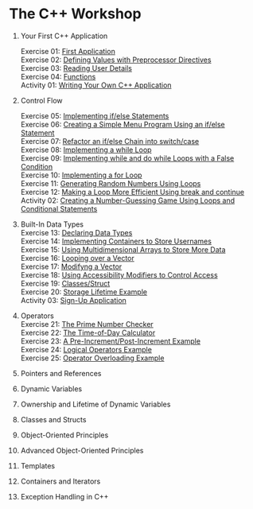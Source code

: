 # The C++ Workshop                  

1. Your First C++ Application                           

    Exercise 01: [First Application](Exercise01/firstApplication.cpp)                                
    Exercise 02: [Defining Values with Preprocessor Directives](Exercise02/main.cpp)                    
    Exercise 03: [Reading User Details](Exercise03/main.cpp)                        
    Exercise 04: [Functions](Exercise04/main.cpp)                     
    Activity 01: [Writing Your Own C++ Application](Activity01/main.cpp)                          

2. Control Flow                           

    Exercise 05: [Implementing if/else Statements](Exercise05/main.cpp)                
    Exercise 06: [Creating a Simple Menu Program Using an if/else Statement](Exercise06/main.cpp)                 
    Exercise 07: [Refactor an if/else Chain into switch/case](Exercise07/main.cpp)               
    Exercise 08: [Implementing a while Loop](Exercise08/main.cpp)               
    Exercise 09: [Implementing while and do while Loops with a False Condition](Exercise09/main.cpp)                
    Exercise 10: [Implementing a for Loop](Exercise10/main.cpp)               
    Exercise 11: [Generating Random Numbers Using Loops](Exercise11/main.cpp)             
    Exercise 12: [Making a Loop More Efficient Using break and continue](Exercise12/main.cpp)              
    Activity 02: [Creating a Number-Guessing Game Using Loops and Conditional Statements](Activity02/main.cpp)           
                     
3. Built-In Data Types              
    Exercise 13: [Declaring Data Types](Exercise13/main.cpp)                
    Exercise 14: [Implementing Containers to Store Usernames](Exercise14/main.cpp)                  
    Exercise 15: [Using Multidimensional Arrays to Store More Data](Exercise15/main.cpp)                   
    Exercise 16: [Looping over a Vector](Exercise16/main.cpp)                    
    Exercise 17: [Modifyng a Vector](Exercise17/main.cpp)                      
    Exercise 18: [Using Accessibility Modifiers to Control Access](Exercise18/main.cpp)                   
    Exercise 19: [Classes/Struct](Exercise19/main.cpp)                     
    Exercise 20: [Storage Lifetime Example](Exercise20/main.cpp)                      
    Activity 03: [Sign-Up Application](Activity03/main.cpp)                   
                                
4. Operators                        
    Exercise 21: [The Prime Number Checker](Exercise21/main.cpp)                
    Exercise 22: [The Time-of-Day Calculator](Exercise22/main.cpp)                    
    Exercise 23: [A Pre-Increment/Post-Increment Example](Exercise23/main.cpp)                   
    Exercise 24: [Logical Operators Example](Exercise24/main.cpp)                  
    Exercise 25: [Operator Overloading Example](Exercise25/main.cpp)                        

5. Pointers and References                     

6. Dynamic Variables                        

7. Ownership and Lifetime of Dynamic Variables                     

8. Classes and Structs                   

9. Object-Oriented Principles                          

10. Advanced Object-Oriented Principles                         

11. Templates                          

12. Containers and Iterators                          

13. Exception Handling in C++                     

